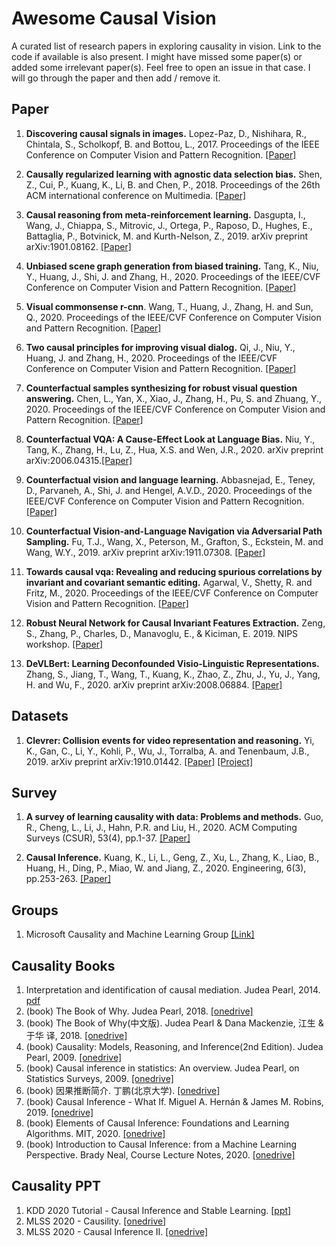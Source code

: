 # Awesome Causal Vision

A curated list of research papers in exploring causality in vision. Link to the code if available is also present.
I might have missed some paper(s) or added some irrelevant paper(s). Feel free to open an issue in that case. I will go through the paper and then add / remove it. 

## Paper

1. **Discovering causal signals in images.** Lopez-Paz, D., Nishihara, R., Chintala, S., Scholkopf, B. and Bottou, L., 2017. Proceedings of the IEEE Conference on Computer Vision and Pattern Recognition. [[Paper]](https://openaccess.thecvf.com/content_cvpr_2017/papers/Lopez-Paz_Discovering_Causal_Signals_CVPR_2017_paper.pdf)

2. **Causally regularized learning with agnostic data selection bias.** Shen, Z., Cui, P., Kuang, K., Li, B. and Chen, P., 2018. Proceedings of the 26th ACM international conference on Multimedia. [[Paper]](https://arxiv.org/pdf/1708.06656.pdf)

3. **Causal reasoning from meta-reinforcement learning.** Dasgupta, I., Wang, J., Chiappa, S., Mitrovic, J., Ortega, P., Raposo, D., Hughes, E., Battaglia, P., Botvinick, M. and Kurth-Nelson, Z., 2019. arXiv preprint arXiv:1901.08162. [[Paper]](https://arxiv.org/pdf/1901.08162.pdf)

4. **Unbiased scene graph generation from biased training.** Tang, K., Niu, Y., Huang, J., Shi, J. and Zhang, H., 2020. Proceedings of the IEEE/CVF Conference on Computer Vision and Pattern Recognition. [[Paper]](https://openaccess.thecvf.com/content_CVPR_2020/papers/Tang_Unbiased_Scene_Graph_Generation_From_Biased_Training_CVPR_2020_paper.pdf)

5. **Visual commonsense r-cnn**. Wang, T., Huang, J., Zhang, H. and Sun, Q., 2020. Proceedings of the IEEE/CVF Conference on Computer Vision and Pattern Recognition. [[Paper]](https://openaccess.thecvf.com/content_CVPR_2020/papers/Wang_Visual_Commonsense_R-CNN_CVPR_2020_paper.pdf)

6. **Two causal principles for improving visual dialog.** Qi, J., Niu, Y., Huang, J. and Zhang, H., 2020. Proceedings of the IEEE/CVF Conference on Computer Vision and Pattern Recognition. [[Paper]](https://openaccess.thecvf.com/content_CVPR_2020/papers/Qi_Two_Causal_Principles_for_Improving_Visual_Dialog_CVPR_2020_paper.pdf)

7. **Counterfactual samples synthesizing for robust visual question answering.** Chen, L., Yan, X., Xiao, J., Zhang, H., Pu, S. and Zhuang, Y., 2020. Proceedings of the IEEE/CVF Conference on Computer Vision and Pattern Recognition. [[Paper]](https://openaccess.thecvf.com/content_CVPR_2020/papers/Chen_Counterfactual_Samples_Synthesizing_for_Robust_Visual_Question_Answering_CVPR_2020_paper.pdf)

8. **Counterfactual VQA: A Cause-Effect Look at Language Bias.** Niu, Y., Tang, K., Zhang, H., Lu, Z., Hua, X.S. and Wen, J.R., 2020. arXiv preprint arXiv:2006.04315.[[Paper]](https://arxiv.org/pdf/2006.04315.pdf)

9. **Counterfactual vision and language learning.** Abbasnejad, E., Teney, D., Parvaneh, A., Shi, J. and Hengel, A.V.D., 2020. Proceedings of the IEEE/CVF Conference on Computer Vision and Pattern Recognition. [[Paper]](https://openaccess.thecvf.com/content_CVPR_2020/papers/Abbasnejad_Counterfactual_Vision_and_Language_Learning_CVPR_2020_paper.pdf)

10. **Counterfactual Vision-and-Language Navigation via Adversarial Path Sampling.** Fu, T.J., Wang, X., Peterson, M., Grafton, S., Eckstein, M. and Wang, W.Y., 2019. arXiv preprint arXiv:1911.07308. [[Paper]](https://arxiv.org/pdf/1911.07308.pdf)

11. **Towards causal vqa: Revealing and reducing spurious correlations by invariant and covariant semantic editing.** Agarwal, V., Shetty, R. and Fritz, M., 2020. Proceedings of the IEEE/CVF Conference on Computer Vision and Pattern Recognition. [[Paper]](https://openaccess.thecvf.com/content_CVPR_2020/papers/Agarwal_Towards_Causal_VQA_Revealing_and_Reducing_Spurious_Correlations_by_Invariant_CVPR_2020_paper.pdf)

12. **Robust Neural Network for Causal Invariant Features Extraction.** Zeng, S., Zhang, P., Charles, D., Manavoglu, E., & Kiciman, E. 2019. NIPS workshop. [[Paper]](https://cpb-us-w2.wpmucdn.com/sites.coecis.cornell.edu/dist/a/238/files/2019/12/Id_98_final.pdf)

13. **DeVLBert: Learning Deconfounded Visio-Linguistic Representations.** Zhang, S., Jiang, T., Wang, T., Kuang, K., Zhao, Z., Zhu, J., Yu, J., Yang, H. and Wu, F., 2020. arXiv preprint arXiv:2008.06884. [[Paper]](https://arxiv.org/pdf/2008.06884.pdf)

## Datasets
1. **Clevrer: Collision events for video representation and reasoning.** Yi, K., Gan, C., Li, Y., Kohli, P., Wu, J., Torralba, A. and Tenenbaum, J.B., 2019. arXiv preprint arXiv:1910.01442. [[Paper]](https://arxiv.org/pdf/1910.01442.pdf) [[Project]](http://clevrer.csail.mit.edu/)

## Survey
1. **A survey of learning causality with data: Problems and methods.** Guo, R., Cheng, L., Li, J., Hahn, P.R. and Liu, H., 2020. ACM Computing Surveys (CSUR), 53(4), pp.1-37. [[Paper]](https://arxiv.org/pdf/1809.09337.pdf)

2. **Causal Inference.** Kuang, K., Li, L., Geng, Z., Xu, L., Zhang, K., Liao, B., Huang, H., Ding, P., Miao, W. and Jiang, Z., 2020. Engineering, 6(3), pp.253-263. [[Paper]](https://www.sciencedirect.com/science/article/pii/S2095809919305235)

## Groups
1. Microsoft Causality and Machine Learning Group [[Link]](https://www.microsoft.com/en-us/research/group/causal-inference/)


## Causality Books

1. Interpretation and identification of causal mediation. Judea Pearl, 2014. [pdf](https://ftp.cs.ucla.edu/pub/stat_ser/r389.pdf)
2. (book) The Book of Why. Judea Pearl, 2018. [[onedrive]][21]
3. (book) The Book of Why(中文版). Judea Pearl & Dana Mackenzie, 江⽣ & 于华 译, 2018. [[onedrive]][22]
4. (book) Causality: Models, Reasoning, and Inference(2nd Edition). Judea Pearl, 2009. [[onedrive]][23]
5. (book) Causal inference in statistics: An overview. Judea Pearl, on Statistics Surveys, 2009. [[onedrive]][24]
6. (book) 因果推断简介. 丁鹏(北京大学). [[onedrive]][25]
7. (book) Causal Inference - What If. Miguel A. Hernán & James M. Robins, 2019. [[onedrive]][26]
8. (book) Elements of Causal Inference: Foundations and Learning Algorithms. MIT, 2020. [[onedrive]][27]
9. (book) Introduction to Causal Inference: from a Machine Learning Perspective. Brady Neal, Course Lecture Notes, 2020. [[onedrive]][35]


## Causality PPT

1. KDD 2020 Tutorial - Causal Inference and Stable Learning. [[ppt]][36]
2. MLSS 2020 - Causility. [[onedrive]][37]
3. MLSS 2020 - Causal Inference II. [[onedrive]][38]

[21]:https://whuteducn-my.sharepoint.com/:b:/g/personal/frankliuceo_whut_edu_cn/ET2Ge2D6KAJOlrvBoAjA-okBQqz0FNVaY_Mwnd2Yn0scHA?e=2ElBsM
[22]:https://whuteducn-my.sharepoint.com/:b:/g/personal/frankliuceo_whut_edu_cn/ER1d1Fq5xcpGjIpUU8edEvIBVzpDMuXUBG87Sr_YD7Oovw?e=2bDLR3
[23]:https://whuteducn-my.sharepoint.com/:b:/g/personal/frankliuceo_whut_edu_cn/EWW5sS4nXdZLteH9fCgdPbkBh2Wfcmt_ANeM-_IixOv3EQ?e=GV06gd
[24]:https://whuteducn-my.sharepoint.com/:b:/g/personal/frankliuceo_whut_edu_cn/ESYiU9Fb9qdAquBFL1eGPr8BQBTKEJ51JQ_fiiu2Rc9aKQ?e=ZbHJH7
[25]:https://whuteducn-my.sharepoint.com/:b:/g/personal/frankliuceo_whut_edu_cn/ERHBtAQEM2NAlL14zRpXkaQBYlbQAxjbsKRgx4C2rLF4ZA?e=hxU5yH
[26]:https://whuteducn-my.sharepoint.com/:b:/g/personal/frankliuceo_whut_edu_cn/EX5-ycA86M1Lkh9CgYNW7SIBveOjgNJi9mCiNp5wCl5fhg?e=Rnz67v
[27]:https://whuteducn-my.sharepoint.com/:b:/g/personal/frankliuceo_whut_edu_cn/ESilloi4DeBCiueEVL2s-NoBG9mqM_W0vzX30WERGepwKg?e=EalUmR
[35]:https://whuteducn-my.sharepoint.com/:b:/g/personal/frankliuceo_whut_edu_cn/EdYZWPDSiXlAhAd8SG1H1c8BOCr-cG-ax2_dacnQ3iMgrg?e=LaY4cB
[36]:https://whuteducn-my.sharepoint.com/:b:/g/personal/frankliuceo_whut_edu_cn/EWQ79wSjhOlGuLC6OMrNm-cBBj0SZC23KXuVJP5FLGMykQ?e=uKbb3l
[37]:https://whuteducn-my.sharepoint.com/:b:/g/personal/frankliuceo_whut_edu_cn/EZADZ95fqPBEn7RQZIC2GK8B4mmGJpIVdZv7F2FEFZ7Isw?e=jgFzgx
[38]:https://whuteducn-my.sharepoint.com/:b:/g/personal/frankliuceo_whut_edu_cn/EUDgEfij6LlGrlMwLP8tF9gBoHdoEVd1kynOyTYzvy3jnQ?e=2QgCQp